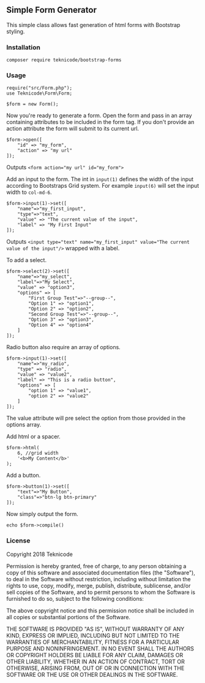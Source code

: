 ## Simple Form Generator

This simple class allows fast generation of html forms with Bootstrap styling.

### Installation

```
composer require teknicode/bootstrap-forms
```

### Usage

```
require("src/Form.php");
use Teknicode\Form\Form;

$form = new Form();
```

Now you're ready to generate a form.
Open the form and pass in an array containing attributes to be included in the form tag. If you don't provide an action attribute the form will submit to its current url.

```
$form->open([
    "id" => "my_form",
    "action" => "my url"
]);
```

Outputs `<form action="my url" id="my_form">`

Add an input to the form. The int in `input(1)` defines the width of the input according to Bootstraps Grid system. For example `input(6)` will set the input width to `col-md-6`.

```
$form->input(1)->set([
    "name"=>"my_first_input",
    "type"=>"text",
    "value" => "The current value of the input",
    "label" => "My First Input"
]);
```

Outputs `<input type="text" name="my_first_input" value="The current value of the input"/>` wrapped with a label.

To add a select.

```
$form->select(2)->set([
    "name"=>"my_select",
    "label"=>"My Select",
    "value" => "option3",
    "options" => [
        "First Group Test"=>"--group--",
        "Option 1" => "option1",
        "Option 2" => "option2",
        "Second Group Test"=>"--group--",
        "Option 3" => "option3",
        "Option 4" => "option4"
    ]
]);
```

Radio button also require an array of options.

```
$form->input(1)->set([
    "name"=>"my_radio",
    "type" => "radio",
    "value" => "value2",
    "label" => "This is a radio button",
    "options" => [
        "option 1" => "value1",
        "option 2" => "value2"
    ]
]);
```

The value attribute will pre select the option from those provided in the options array.

Add html or a spacer. 

```
$form->html(
    6, //grid width
    '<b>My Content</b>'
);
```

Add a button. 

```
$form->button(1)->set([
    "text"=>"My Button",
    "class"=>"btn-lg btn-primary"
]);
```

Now simply output the form.

`echo $form->compile()`

### License

Copyright 2018 Teknicode

Permission is hereby granted, free of charge, to any person obtaining a copy of this software and associated documentation files (the "Software"), to deal in the Software without restriction, including without limitation the rights to use, copy, modify, merge, publish, distribute, sublicense, and/or sell copies of the Software, and to permit persons to whom the Software is furnished to do so, subject to the following conditions:

The above copyright notice and this permission notice shall be included in all copies or substantial portions of the Software.

THE SOFTWARE IS PROVIDED "AS IS", WITHOUT WARRANTY OF ANY KIND, EXPRESS OR IMPLIED, INCLUDING BUT NOT LIMITED TO THE WARRANTIES OF MERCHANTABILITY, FITNESS FOR A PARTICULAR PURPOSE AND NONINFRINGEMENT. IN NO EVENT SHALL THE AUTHORS OR COPYRIGHT HOLDERS BE LIABLE FOR ANY CLAIM, DAMAGES OR OTHER LIABILITY, WHETHER IN AN ACTION OF CONTRACT, TORT OR OTHERWISE, ARISING FROM, OUT OF OR IN CONNECTION WITH THE SOFTWARE OR THE USE OR OTHER DEALINGS IN THE SOFTWARE.